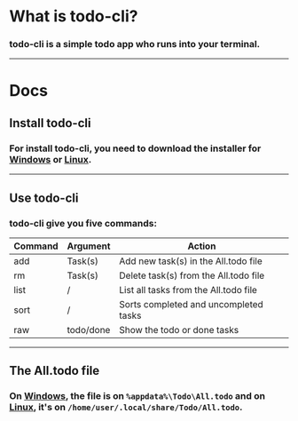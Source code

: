 # What is todo-cli?

### todo-cli is a simple todo app who runs into your terminal.

---

# Docs

## Install todo-cli
### For install todo-cli, you need to download the installer for [Windows](https://skkyz3r.fr/todo/TodoSetup.exe) or [Linux](https://skkyz3R.fr/todo/installer.sh).

---

## Use todo-cli

### todo-cli give you five commands:

| Command               | Argument   |                 Action                |
| --------------------- | ---------- | ------------------------------------- | 
| add                   | Task(s)    | Add new task(s) in the All.todo file  |
| rm                    | Task(s)    | Delete task(s) from the All.todo file |
| list                  | /          | List all tasks from the All.todo file |
| sort                  | /          | Sorts completed and uncompleted tasks |
| raw                   | todo/done  | Show the todo or done tasks           |

---

## The All.todo file
### On [Windows](https://skkyz3r.fr/todo/TodoSetup.exe), the file is on `%appdata%\Todo\All.todo` and on [Linux](https://skkyz3R.fr/todo/installer.sh), it's on `/home/user/.local/share/Todo/All.todo`.
